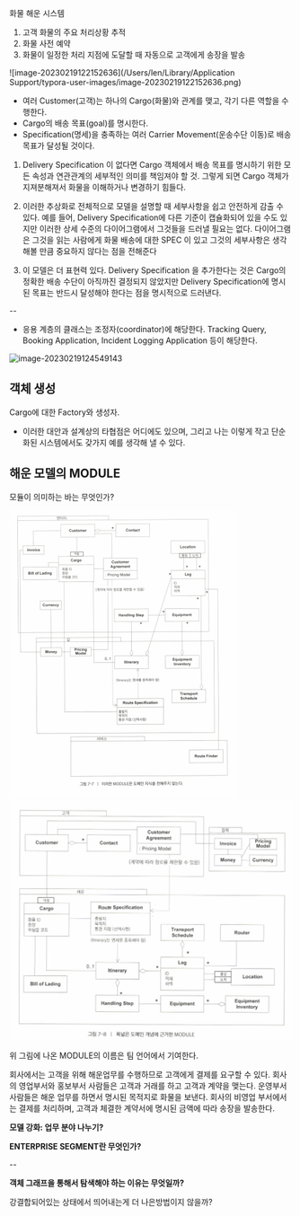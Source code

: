 화물 해운 시스템

1. 고객 화물의 주요 처리상황 추적
2. 화물 사전 예약
3. 화물이 일정한 처리 지점에 도달할 때 자동으로 고객에게 송장을 발송

![image-20230219122152636](/Users/len/Library/Application Support/typora-user-images/image-20230219122152636.png)

- 여러 Customer(고객)는 하나의 Cargo(화물)와 관계를 맺고, 각기 다른 역할을 수행한다.
- Cargo의 배송 목표(goal)를 명시한다.
- Specification(명세)을 충족하는 여러 Carrier Movement(운송수단 이동)로 배송 목표가 달성될 것이다.

1. Delivery Specification 이 없다면 Cargo 객체에서 배송 목표를 명시하기 위한 모든 속성과 연관관계의 세부적인 의미를 책임져야 할 것. 그렇게 되면 Cargo 객체가 지져분해져서 화물을 이해하거나 변경하기 힘들다.

2. 이러한 추상화로 전체적으로 모델을 설명할 때 세부사항을 쉽고 안전하게 감출 수 있다. 예를 들어, Delivery Specification에 다른 기준이 캡슐화되어 있을 수도 있지만 이러한 상세 수준의 다이어그램에서 그것들을 드러낼 필요는 없다. 다이어그램은 그것을 읽는 사람에게 화물 배송에 대한 SPEC 이 있고 그것의 세부사항은 생각해볼 만큼 중요하지 않다는 점을 전해준다

3. 이 모델은 더 표현력 있다. Delivery Specification 을 추가한다는 것은 Cargo의 정확한 배송 수단이 아직까진 결정되지 않았지만 Delivery Specification에 명시된 목표는 반드시 달성해야 한다는 점을 명시적으로 드러낸다.

   

--

- 응용 계층의 클래스는 조정자(coordinator)에 해당한다. Tracking Query, Booking Application, Incident Logging Application 등이 해당한다.

![image-20230219124549143](https://cdn.jsdelivr.net/gh/LenKIM/images@master/uPic/image-20230219124549143.png)



## 객체 생성

Cargo에 대한 Factory와 생성자.



- 이러한 대안과 설계상의 타협점은 어디에도 있으며, 그리고 나는 이렇게 작고 단순화된 시스템에서도 갖가지 예를 생각해 낼 수 있다.



## 해운 모델의 MODULE

모듈이 의미하는 바는 무엇인가?

<img src="https://raw.githubusercontent.com/LenKIM/images/master/uPic/image-20230219130711654.png?token=AFJJ7VOEHTAOR6HE72ASS7LD6GQK6" alt="image-20230219130711654" style="zoom:50%;" />

<img src="https://raw.githubusercontent.com/LenKIM/images/master/2023-02-19/image-20230219131050412.png?token=AFJJ7VLI6HY4ZG5PUBD62ITD6GQYS" alt="image-20230219131050412" style="zoom:50%;" />

위 그림에 나온 MODULE의 이름은 팀 언어에서 기여한다.

 회사에서는 고객을 위해 해운업무를 수행하므로 고객에게 결제를 요구할 수 있다. 회사의 영업부서와 홍보부서 사람들은 고객과 거래를 하고 고객과 계약을 맺는다. 운영부서 사람들은 해운 업무를 하면서 명시된 목적지로 화물을 보낸다. 회사의 비영업 부서에서는 결제를 처리하며, 고객과 체결한 계약서에 명시된 금액에 따라 송장을 발송한다.

**모델 강화: 업무 분야 나누기?**

**ENTERPRISE SEGMENT란 무엇인가?**





--



**객체 그래프을 통해서 탐색해야 하는 이유는 무엇일까?**

강결합되어있는 상태에서 띄어내는게 더 나은방법이지 않을까?